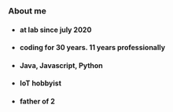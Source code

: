 ### About me
- #### at lab since july 2020
- #### coding for 30 years. 11 years professionally
- #### Java, Javascript, Python
- #### IoT hobbyist
- #### father of 2